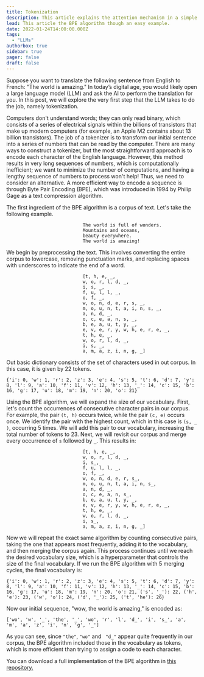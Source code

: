 ```yaml
---
title: Tokenization
description: This article explains the attention mechanism in a simple way.
lead: This article the BPE algorithm though an easy example.
date: 2022-01-24T14:00:00.000Z
tags:
  - "LLMs"
authorbox: true
sidebar: true
pager: false
draft: false
---
```

Suppose you want to translate the following sentence from English to French: "The world is amazing." In today’s digital age, you would likely open a large language model (LLM) and ask the AI to perform the translation for you. In this post, we will explore the very first step that the LLM takes to do the job, namely tokenization.

Computers don't understand words; they can only read binary, which consists of a series of electrical signals within the billions of transistors that make up modern computers (for example, an Apple M2 contains about 13 billion transistors). The job of a tokenizer is to transform our initial sentence into a series of numbers that can be read by the computer. There are many ways to construct a tokenizer, but the most straightforward approach is to encode each character of the English language. However, this method results in very long sequences of numbers, which is computationally inefficient; we want to minimize the number of computations, and having a lengthy sequence of numbers to process won't help! Thus, we need to consider an alternative. A more efficient way to encode a sequence is through Byte Pair Encoding (BPE), which was introduced in 1994 by Philip Gage as a text compression algorithm.

The first ingredient of the BPE algorithm is a corpus of text. Let's take the following example. 


                                The world is full of wonders.  
                                Mountains and oceans,  
                                beauty everywhere.  
                                The world is amazing!

We begin by preprocessing the text. This involves converting the entire corpus to lowercase, removing punctuation marks, and replacing spaces with underscores to indicate the end of a word.

                                [t, h, e, _, 
                                w, o, r, l, d, _, 
                                i, s, _, 
                                f, u, l, l, _, 
                                o, f, _, 
                                w, o, n, d, e, r, s, _, 
                                m, o, u, n, t, a, i, n, s, _, 
                                a, n, d, _, 
                                o, c, e, a, n, s, _, 
                                b, e, a, u, t, y, _, 
                                e, v, e, r, y, w, h, e, r, e, _, 
                                t, h, e, _, 
                                w, o, r, l, d, _, 
                                i, s, _, 
                                a, m, a, z, i, n, g, _]



Out basic dictionary consists of the set of characters used in out corpus. In this case, it is given by 22 tokens.

    {'i': 0, 'w': 1, 'r': 2, 'z': 3, 'e': 4, 's': 5, 't': 6, 'd': 7, 'y': 8, 'l': 9, 'a': 10, 'f': 11, 'v': 12, 'h': 13, '_': 14, 'c': 15, 'b': 16, 'g': 17, 'u': 18, 'm': 19, 'n': 20, 'o': 21}

Using the BPE algorithm, we will expand the size of our vocabulary. First, let's count the occurrences of consecutive character pairs in our corpus. For example, the pair `(t, h)` occurs twice, while the pair `(c, e)` occurs once. We identify the pair with the highest count, which in this case is `(s, _ )`, occurring 5 times. We will add this pair to our vocabulary, increasing the total number of tokens to 23. Next, we will revisit our corpus and merge every occurrence of `s` followed by `_`. This results in:

                                [t, h, e, _, 
                                w, o, r, l, d, _, 
                                i, s_, 
                                f, u, l, l, _, 
                                o, f, _, 
                                w, o, n, d, e, r, s_, 
                                m, o, u, n, t, a, i, n, s_, 
                                a, n, d, _, 
                                o, c, e, a, n, s_, 
                                b, e, a, u, t, y, _, 
                                e, v, e, r, y, w, h, e, r, e, _, 
                                t, h, e, _, 
                                w, o, r, l, d, _, 
                                i, s_, 
                                a, m, a, z, i, n, g, _]

Now we will repeat the exact same algorithm by counting consecutive pairs, taking the one that appears most frequently, adding it to the vocabulary, and then merging the corpus again. This process continues until we reach the desired vocabulary size, which is a hyperparameter that controls the size of the final vocabulary. If we run the BPE algorithm with 5 merging cycles, the final vocabulary is:

    {'i': 0, 'w': 1, 'r': 2, 'z': 3, 'e': 4, 's': 5, 't': 6, 'd': 7, 'y': 8, 'l': 9, 'a': 10, 'f': 11, 'v': 12, 'h': 13, '_': 14, 'c': 15, 'b': 16, 'g': 17, 'u': 18, 'm': 19, 'n': 20, 'o': 21, ('s', '_'): 22, ('h', 'e'): 23, ('w', 'o'): 24, ('d', '_'): 25, ('t', 'he'): 26}

Now our initial sequence, "wow, the world is amazing," is encoded as:


    ['wo', 'w', '_', 'the', '_', 'wo', 'r', 'l', 'd_', 'i', 's_', 'a', 'm', 'a', 'z', 'i', 'n', 'g', '_']

As you can see, since `"the"`, `"wo"` and ` "d_"` appear quite frequently in our corpus, the BPE algorithm included those in the vocabulary as tokens, which is more efficient than trying to assign a code to each character.

You can download a full implementation of the BPE algorithm in [this repository.](https://github.com/ismaiill/BPE_tokenizer)